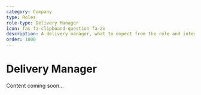```yaml
---
category: Company
type: Roles
role-type: Delivery Manager
icon: fas fa-clipboard-question fa-2x
description: A delivery manager, what to expect from the role and interview
order: 1000
---
```


# Delivery Manager

Content coming soon...